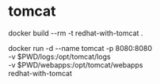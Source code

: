 # tomcat
docker build --rm -t redhat-with-tomcat .

docker run -d --name tomcat -p 8080:8080 \
-v $PWD/logs:/opt/tomcat/logs \
-v $PWD/webapps:/opt/tomcat/webapps \
redhat-with-tomcat

